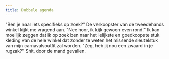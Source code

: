 ```yaml
---
title: Dubbele agenda
---
```

"Ben je naar iets specifieks op zoek?" De verkoopster van de tweedehands winkel kijkt me vragend aan. "Nee hoor, ik kijk gewoon even rond." Ik kan moeilijk zeggen dat ik op zoek ben naar het lelijkste en goedkoopste stuk kleding van de hele winkel dat zonder te weten het missende sleutelstuk van mijn carnavalsoutfit zal worden. "Zeg, heb jij nou een zwaard in je rugzak?" Shit, door de mand gevallen.
